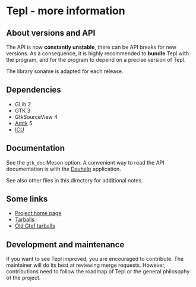 Tepl - more information
=======================

About versions and API
----------------------

The API is now **constantly unstable**, there can be API breaks for new
versions. As a consequence, it is highly recommended to **bundle** Tepl with the
program, and for the program to depend on a precise version of Tepl.

The library soname is adapted for each release.

Dependencies
------------

- GLib 2
- GTK 3
- GtkSourceView 4
- [Amtk](https://gitlab.gnome.org/World/amtk) 5
- [ICU](http://site.icu-project.org/)

Documentation
-------------

See the `gtk_doc` Meson option. A convenient way to read the API documentation
is with the [Devhelp](https://wiki.gnome.org/Apps/Devhelp) application.

See also other files in this directory for additional notes.

Some links
----------

- [Project home page](https://gitlab.gnome.org/swilmet/tepl)
- [Tarballs](https://download.gnome.org/sources/tepl/)
- [Old Gtef tarballs](https://download.gnome.org/sources/gtef/)

Development and maintenance
---------------------------

If you want to see Tepl improved, you are encouraged to contribute. The
maintainer will do its best at reviewing merge requests. However, contributions
need to follow the roadmap of Tepl or the general philosophy of the project.
